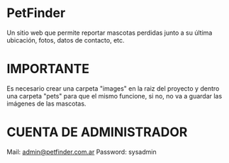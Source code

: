 # PetFinder
Un sitio web que permite reportar mascotas perdidas junto a su última ubicación, fotos, datos de contacto, etc.

# IMPORTANTE
Es necesario crear una carpeta "images" en la raiz del proyecto y dentro una carpeta "pets" para que el mismo funcione, si no, no va a guardar las imágenes de las mascotas.

# CUENTA DE ADMINISTRADOR
Mail: admin@petfinder.com.ar 
Password: sysadmin